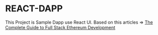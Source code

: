 # REACT-DAPP
This Project is Sample Dapp use React UI.
Based on this articles => [The Complete Guide to Full Stack Ethereum Development](https://dev.to/dabit3/the-complete-guide-to-full-stack-ethereum-development-3j13)